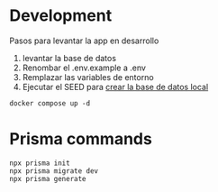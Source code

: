 # Development

Pasos para levantar la app en desarrollo

1. levantar la base de datos
2. Renombar el .env.example a .env
3. Remplazar las variables de entorno
4. Ejecutar el SEED para [crear la base de datos local](https://localhost:3000/api/seed)

```
docker compose up -d
```

# Prisma commands

```
npx prisma init
npx prisma migrate dev
npx prisma generate
```
